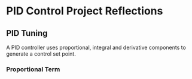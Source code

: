 # PID Control Project Reflections
## PID Tuning

A PID controller uses proportional, integral and derivative components to generate a control set point. 

### Proportional Term
